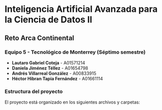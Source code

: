 # Inteligencia Artificial Avanzada para la Ciencia de Datos II

## Reto Arca Continental 

### Equipo 5 - Tecnológico de Monterrey (Séptimo semestre)

- **Lautaro Gabriel Coteja** - A01571214
- **Daniela Jiménez Téllez** - A01654798
- **Andrés Villarreal González** - A00833915
- **Héctor Hibran Tapia Fernández** - A01661114

### Estructura del proyecto

El proyecto está organizado en los siguientes archivos y carpetas:
